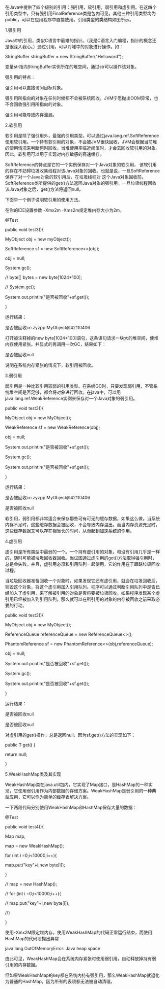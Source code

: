在Java中提供了四个级别的引用：强引用，软引用，弱引用和虚引用。在这四个引用类型中，只有强引用FinalReference类是包内可见，其他三种引用类型均为public，可以在应用程序中直接使用。引用类型的类结构如图所示。

1.强引用

Java中的引用，类似C语言中最难的指针。（我是C语言入门编程，指针的概念还是很深入我心。）通过引用，可以对堆中的对象进行操作。如：

StringBuffer stringBuffer = new StringBuffer("Helloword");

变量str指向StringBuffer实例所在的堆空间，通过str可以操作该对象。

强引用的特点：

强引用可以直接访问目标对象。

强引用所指向的对象在任何时候都不会被系统回收。JVM宁愿抛出OOM异常，也不会回收强引用所指向的对象。

强引用可能导致内存泄漏。

2.软引用

软引用是除了强引用外，最强的引用类型。可以通过java.lang.ref.SoftReference使用软引用。一个持有软引用的对象，不会被JVM很快回收，JVM会根据当前堆的使用情况来判断何时回收。当堆使用率临近阈值时，才会去回收软引用的对象。因此，软引用可以用于实现对内存敏感的高速缓存。

SoftReference的特点是它的一个实例保存对一个Java对象的软引用， 该软引用的存在不妨碍垃圾收集线程对该Java对象的回收。也就是说，一旦SoftReference保存了对一个Java对象的软引用后，在垃圾线程对 这个Java对象回收前，SoftReference类所提供的get()方法返回Java对象的强引用。一旦垃圾线程回收该Java对象之后，get()方法将返回null。

下面举一个例子说明软引用的使用方法。

在你的IDE设置参数 -Xmx2m -Xms2m规定堆内存大小为2m。

@Test

public void test3(){

MyObject obj = new myObject();

SoftReference sf = new SoftReference<>(obj);

obj = null;

System.gc();

// byte[] bytes = new byte[1024*100];

// System.gc();

System.out.println("是否被回收"+sf.get());

}

运行结果：

是否被回收cn.zyzpp.MyObject@42110406

打开被注释掉的new byte[1024*100]语句，这条语句请求一块大的堆空间，使堆内存使用紧张。并显式的再调用一次GC，结果如下：

是否被回收null

说明在系统内存紧张的情况下，软引用被回收。

3.弱引用

弱引用是一种比软引用较弱的引用类型。在系统GC时，只要发现弱引用，不管系统堆空间是否足够，都会将对象进行回收。在java中，可以用java.lang.ref.WeakReference实例来保存对一个Java对象的弱引用。

public void test3(){

MyObject obj = new MyObject();

WeakReference sf = new WeakReference(obj);

obj = null;

System.out.println("是否被回收"+sf.get());

System.gc();

System.out.println("是否被回收"+sf.get());

}

运行结果：

是否被回收cn.zyzpp.MyObject@42110406

是否被回收null

软引用，弱引用都非常适合来保存那些可有可无的缓存数据，如果这么做，当系统内存不足时，这些缓存数据会被回收，不会导致内存溢出。而当内存资源充足时，这些缓存数据又可以存在相当长的时间，从而起到加速系统的作用。

4.虚引用

虚引用是所有类型中最弱的一个。一个持有虚引用的对象，和没有引用几乎是一样的，随时可能被垃圾回收器回收。当试图通过虚引用的get()方法取得强引用时，总是会失败。并且，虚引用必须和引用队列一起使用，它的作用在于跟踪垃圾回收过程。

当垃圾回收器准备回收一个对象时，如果发现它还有虚引用，就会在垃圾回收后，销毁这个对象，将这个虚引用加入引用队列。程序可以通过判断引用队列中是否已经加入了虚引用，来了解被引用的对象是否将要被垃圾回收。如果程序发现某个虚引用已经被加入到引用队列，那么就可以在所引用的对象的内存被回收之前采取必要的行动。

public void test3(){

MyObject obj = new MyObject();

ReferenceQueue referenceQueue = new ReferenceQueue<>();

PhantomReference sf = new PhantomReference<>(obj,referenceQueue);

obj = null;

System.out.println("是否被回收"+sf.get());

System.gc();

System.out.println("是否被回收"+sf.get());

}

运行结果：

是否被回收null

是否被回收null

对虚引用的get()操作，总是返回null，因为sf.get()方法的实现如下：

public T get() {

return null;

}

5.WeakHashMap类及其实现

WeakHashMap类在java.util包内，它实现了Map接口，是HashMap的一种实现，它使用弱引用作为内部数据的存储方案。WeakHashMap是弱引用的一种典型应用，它可以作为简单的缓存表解决方案。

一下两段代码分别使用WeakHashMap和HashMap保存大量的数据：

@Test

public void test4(){

Map map;

map = new WeakHashMap();

for (int i =0;i<10000;i++){

map.put("key"+i,new byte[i]);

}

// map = new HashMap();

// for (int i =0;i<10000;i++){

// map.put("key"+i,new byte[i]);

//}

}

使用-Xmx2M限定堆内存，使用WeakHashMap的代码正常运行结束，而使用HashMap的代码段抛出异常

java.lang.OutOfMemoryError: Java heap space

由此可见，WeakHashMap会在系统内存紧张时使用弱引用，自动释放掉持有弱引用的内存数据。

但如果WeakHashMap的key都在系统内持有强引用，那么WeakHashMap就退化为普通的HashMap，因为所有的表项都无法被自动清理。